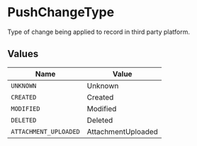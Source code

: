 # PushChangeType

Type of change being applied to record in third party platform.


## Values

| Name                  | Value                 |
| --------------------- | --------------------- |
| `UNKNOWN`             | Unknown               |
| `CREATED`             | Created               |
| `MODIFIED`            | Modified              |
| `DELETED`             | Deleted               |
| `ATTACHMENT_UPLOADED` | AttachmentUploaded    |